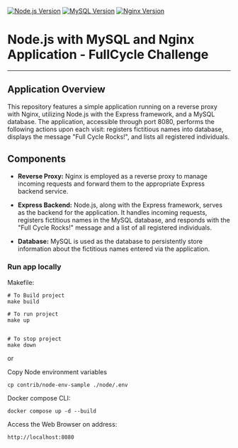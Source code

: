 [![Node.js Version](https://img.shields.io/badge/Node.js-v18-green.svg)](https://nodejs.org/)
[![MySQL Version](https://img.shields.io/badge/MySQL-v8.2-blue.svg)](https://www.mysql.com/)
[![Nginx Version](https://img.shields.io/badge/Nginx-v1.21%20Alpine-brightgreen.svg)](https://nginx.org/)



# Node.js with MySQL and Nginx Application - FullCycle Challenge

---

## Application Overview

This repository features a simple application running on a reverse proxy with Nginx, utilizing Node.js with the Express framework, and a MySQL database. The application, accessible through port 8080, performs the following actions upon each visit: registers fictitious names into database, displays the message "Full Cycle Rocks!", and lists all registered individuals.

## Components

- **Reverse Proxy:** Nginx is employed as a reverse proxy to manage incoming requests and forward them to the appropriate Express backend service.

- **Express Backend:** Node.js, along with the Express framework, serves as the backend for the application. It handles incoming requests, registers fictitious names in the MySQL database, and responds with the "Full Cycle Rocks!" message and a list of all registered individuals.

- **Database:** MySQL is used as the database to persistently store information about the fictitious names entered via the application.


### Run app locally

Makefile:
```
# To Build project
make build

# To run project
make up


# To stop project
make down

```
or 

Copy Node environment variables
```
cp contrib/node-env-sample ./node/.env
```


Docker compose CLI:
```
docker compose up -d --build
```

Access the Web Browser on address:
```
http://localhost:8080
``` 